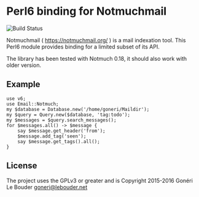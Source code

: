 # Perl6 binding for Notmuchmail

![Build Status](https://travis-ci.org/goneri/p6-Email-Notmuch.svg?branch=master)

Notmuchmail ( https://notmuchmail.org/ ) is a mail indexation tool. This Perl6 module provides
binding for a limited subset of its API.

The library has been tested with Notmuch 0.18, it should also work with older version.

## Example

    use v6;
    use Email::Notmuch;
    my $database = Database.new('/home/goneri/Maildir');
    my $query = Query.new($database, 'tag:todo');
    my $messages = $query.search_messages();
    for $messages.all() -> $message {
        say $message.get_header('from');
        $message.add_tag('seen');
        say $message.get_tags().all();
    }

## License

The project uses the GPLv3 or greater and is Copyright 2015-2016 Gonéri Le Bouder <goneri@lebouder.net>
